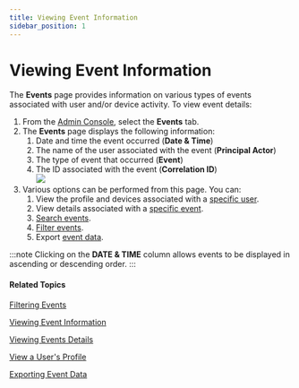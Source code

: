 ```yaml
---
title: Viewing Event Information
sidebar_position: 1
---   
```


Viewing Event Information
=========================

The **Events** page provides information on various types of events associated with user and/or device activity. To view event details:

1.  From the [Admin Console](/docs/secure-work/workforce-settings/admin-console/admin-console-login), select the **Events** tab.
2.  The **Events** page displays the following information:
    1.  Date and time the event occurred (**Date & Time**)
    2.  The name of the user associated with the event (**Principal Actor**)
    3.  The type of event that occurred (**Event**)
    4.  The ID associated with the event (**Correlation ID**)  
        ![](/images/events/events_match_count1.PNG)
3.  Various options can be performed from this page. You can:
    1.  View the profile and devices associated with a [specific user](/docs/secure-work/events/view-user-profile).
    2.  View details associated with a [specific event](/docs/secure-work/events/viewing-events-details).
    3.  [Search events](/docs/secure-work/events/search-events).
	4.	[Filter events](/docs/secure-work/events/filtering-events).
    5.  Export [event data](/docs/secure-work/events/exporting-event-data).

:::note
Clicking on the **DATE & TIME** column allows events to be displayed in ascending or descending order.
:::

#### Related Topics

[Filtering Events](/docs/secure-work/events/filtering-events)

[Viewing Event Information](/docs/secure-work/events/viewing-event-information)

[Viewing Events Details](/docs/secure-work/events/viewing-events-details)

[View a User's Profile](/docs/secure-work/events/view-user-profile)

[Exporting Event Data](/docs/secure-work/events/exporting-event-data)